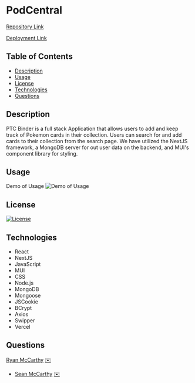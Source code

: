# PodCentral

[Repository Link](https://github.com/McTastic/PTC-Binder_V2)

[Deployment Link](https://ptc-binder-v2-4kml8079p-team-mc.vercel.app/)

## Table of Contents

- [Description](#Description)
- [Usage](#Usage)
- [License](#License)
- [Technologies](#Technologies)
- [Questions](#Questions)

## Description

PTC Binder is a full stack Application that allows users to add and keep track of Pokemon cards in their collection. Users can search for and add cards to their collection from the search page. We have utilized the NextJS framework, a MongoDB server for out user data on the backend, and MUI's component library for styling.

## Usage

Demo of Usage
![Demo of Usage](/public/images/addCard.gif)

## License

[![License](https://img.shields.io/badge/License-MIT-yellow.svg)](https://opensource.org/licenses/MIT)

## Technologies

- React
- NextJS
- JavaScript
- MUI
- CSS
- Node.js
- MongoDB
- Mongoose
- JSCookie
- BCrypt
- Axios
- Swipper
- Vercel

## Questions

[Ryan McCarthy](https://github.com/rmmccar92/) [:envelope:](mailto:rmmccar92@gmail.com)
- [Sean McCarthy](https://github.com/McTastic) [:envelope:](mailto:mctastic2121@gmail.com)
